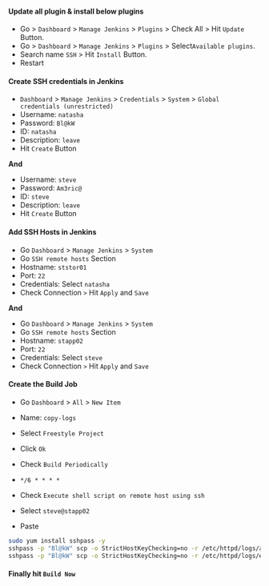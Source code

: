 #### Update all plugin & install below plugins

- Go > `Dashboard` > `Manage Jenkins` > `Plugins` > Check All > Hit `Update` Button.
- Go > `Dashboard` > `Manage Jenkins` > `Plugins` > Select`Available plugins`.
- Search name `SSH` > Hit `Install` Button.
- Restart

#### Create SSH credentials in Jenkins

- `Dashboard` > `Manage Jenkins` > `Credentials` > `System` > `Global credentials (unrestricted)`
- Username: `natasha`
- Password: `Bl@kW`
- ID: `natasha`
- Description: `leave`
- Hit `Create` Button

**And**

- Username: `steve`
- Password: `Am3ric@`
- ID: `steve`
- Description: `leave`
- Hit `Create` Button

#### Add SSH Hosts in Jenkins

- Go `Dashboard` > `Manage Jenkins` > `System`
- Go `SSH remote hosts` Section
- Hostname: `ststor01`
- Port: `22`
- Credentials: Select `natasha`
- Check Connection `>` Hit `Apply` and `Save`

**And**

- Go `Dashboard` > `Manage Jenkins` > `System`
- Go `SSH remote hosts` Section
- Hostname: `stapp02`
- Port: `22`
- Credentials: Select `steve`
- Check Connection `>` Hit `Apply` and `Save`

#### Create the Build Job

- Go `Dashboard` > `All` > `New Item`
- Name: `copy-logs`
- Select `Freestyle Project`
- Click `Ok`

- Check `Build Periodically`
- `*/6 * * * *`

- Check `Execute shell script on remote host using ssh`
- Select `steve@stapp02`
- Paste

```bash
sudo yum install sshpass -y
sshpass -p "Bl@kW" scp -o StrictHostKeyChecking=no -r /etc/httpd/logs/access_log natasha@ststor01:/usr/src/dba
sshpass -p "Bl@kW" scp -o StrictHostKeyChecking=no -r /etc/httpd/logs/error_log natasha@ststor01:/usr/src/dba
```

#### Finally hit `Build Now`
